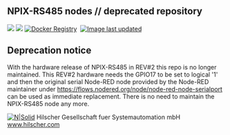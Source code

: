 ## NPIX-RS485 nodes // deprecated repository

[![](https://images.microbadger.com/badges/image/hilschernetpi/netpi-nodered-npix-rs485.svg)](https://microbadger.com/images/hilschernetpi/netpi-nodered-npix-rs485 "NPIX-RS485")
[![](https://images.microbadger.com/badges/commit/hilschernetpi/netpi-nodered-npix-rs485.svg)](https://microbadger.com/images/hilschernetpi//netpi-nodered-npix-rs485 "NPIX-RS485")
[![Docker Registry](https://img.shields.io/docker/pulls/hilschernetpi/netpi-nodered-npix-rs485.svg)](https://registry.hub.docker.com/u/hilschernetpi/netpi-nodered-npix-rs485/)&nbsp;
[![Image last updated](https://img.shields.io/badge/dynamic/json.svg?url=https://api.microbadger.com/v1/images/hilschernetpi/netpi-nodered-npix-rs485&label=Image%20last%20updated&query=$.LastUpdated&colorB=007ec6)](http://microbadger.com/images/hilschernetpi/netpi-nodered-npix-rs485 "Image last updated")&nbsp;

## Deprecation notice

With the hardware release of NPIX-RS485 in REV#2 this repo is no longer maintained. This REV#2 hardware needs the GPIO17 to be set to logical '1' and then the original serial Node-RED node provided by the Node-RED maintainer under https://flows.nodered.org/node/node-red-node-serialport can be used as immediate replacement. There is no need to maintain the NPIX-RS485 node any more.

[![N|Solid](http://www.hilscher.com/fileadmin/templates/doctima_2013/resources/Images/logo_hilscher.png)](http://www.hilscher.com)  Hilscher Gesellschaft fuer Systemautomation mbH  www.hilscher.com
